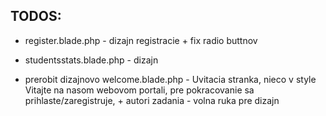 ## TODOS:

- register.blade.php - dizajn registracie + fix radio buttnov

- studentsstats.blade.php - dizajn 

- prerobit dizajnovo welcome.blade.php - Uvitacia stranka, nieco v style Vitajte na nasom webovom portali,
  pre pokracovanie sa prihlaste/zaregistruje, + autori zadania - volna ruka pre dizajn
 

